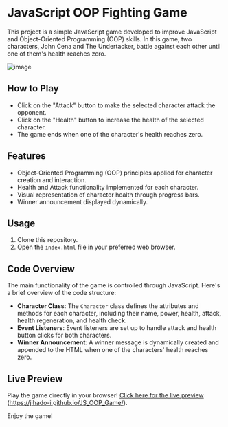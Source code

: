 # JavaScript OOP Fighting Game

This project is a simple JavaScript game developed to improve JavaScript and Object-Oriented Programming (OOP) skills. In this game, two characters, John Cena and The Undertacker, battle against each other until one of them's health reaches zero.


![image](https://github.com/jihado-i/JS_OOP_Game/assets/81075046/a99153e8-7b87-4280-987a-d0331ff244a0)

## How to Play

- Click on the "Attack" button to make the selected character attack the opponent.
- Click on the "Health" button to increase the health of the selected character.
- The game ends when one of the character's health reaches zero.


## Features

- Object-Oriented Programming (OOP) principles applied for character creation and interaction.
- Health and Attack functionality implemented for each character.
- Visual representation of character health through progress bars.
- Winner announcement displayed dynamically.

## Usage

1. Clone this repository.
2. Open the `index.html` file in your preferred web browser.

## Code Overview

The main functionality of the game is controlled through JavaScript. Here's a brief overview of the code structure:

- **Character Class**: The `Character` class defines the attributes and methods for each character, including their name, power, health, attack, health regeneration, and health check.
- **Event Listeners**: Event listeners are set up to handle attack and health button clicks for both characters.
- **Winner Announcement**: A winner message is dynamically created and appended to the HTML when one of the characters' health reaches zero.

## Live Preview

Play the game directly in your browser! [Click here for the live preview](#) (https://jihado-i.github.io/JS_OOP_Game/).


Enjoy the game!
